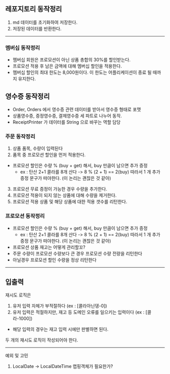 ## 레포지토리 동작정리

1. md 데이터를 초기화하여 저장한다.
2. 저장된 데이터를 반환한다.

---

### 멤버십 동작정리

- 멤버십 회원은 프로모션이 아닌 상품 총합의 30%를 할인받는다.
- 프로모션 적용 후 남은 금액에 대해 멤버십 할인을 적용한다.
- 멤버십 할인의 최대 한도는 8,000원이다. 이 한도는 어플리케이션이 종료 될 때까지 유지한다.

## 영수증 동작정리

- Order, Orders 에서 영수증 관련 데이터를 받아서 영수증 형태로 포맷
- 상품영수증, 증정영수증, 결제영수증 세 파트로 나누어 동작.
- ReceiptPrinter 가 데이터를 String 으로 바꾸는 역할 담당

### 주문 동작정리

1. 상품 품목, 수량이 입력된다
2. 품목 중 프로모션 할인을 먼저 적용한다.
- 프로모션 할인은 수량 % (buy + get) 해서, buy 만큼이 남으면 추가 증정
  - ex : 탄산 2+1 콜라를 8개 산다 -> 8 % (2 + 1) == 2(buy) 따라서 1 개 추가 증정 문구가 떠야한다. (이 논리는 괜찮은 것 같아)
3. 프로모션 무료 증정이 가능한 경우 수량을 추가한다.
4. 프로모션 적용이 되지 않는 상품에 대해 수량을 제거한다.
5. 프로모션 적용 상품 및 해당 상품에 대한 적용 갯수를 리턴한다.

### 프로모션 동작정리

- 프로모션 할인은 수량 % (buy + get) 해서, buy 만큼이 남으면 추가 증정
  - ex : 탄산 2+1 콜라를 8개 산다 -> 8 % (2 + 1) == 2(buy) 따라서 1 개 추가 증정 문구가 떠야한다. (이 논리는 괜찮은 것 같아)
- 프로모션 상품 재고는 어떻게 관리할꼬?
- 주문 수량이 프로모션 수량보다 큰 경우 프로모션 수량 전량을 리턴한다
- 아닐경우 프로모션 할인 수량을 정상 리턴한다

---

## 입출력

재시도 로직은 

1. 유저 입력 자체가 부적절하다 (ex : [콜라아닌뎅-0])
2. 유저 입력은 적절하지만, 재고 등 도메인 오류를 일으키는 입력이다 (ex : [콜라-1000])
- 해당 입력의 경우는 재고 입력 시에만 판별하면 된다.

두 개의 재시도 로직이 작성되어야 한다.

---

예외 및 고민

1. LocalDate -> LocalDateTime 랩핑객체가 필요한가?
